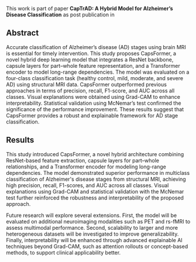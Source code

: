 This work is part of paper **CapTrAD: A Hybrid Model for Alzheimer’s Disease Classification** as post publication in 

## Abstract

Accurate classification of Alzheimer’s disease (AD) stages using brain MRI is essential for timely intervention. This study proposes CapsFormer, a novel hybrid deep learning model that integrates a ResNet backbone, capsule layers for part–whole feature representation, and a Transformer encoder to model long-range dependencies. The model was evaluated on a four-class classification task (healthy control, mild, moderate, and severe AD) using structural MRI data. CapsFormer outperformed previous approaches in terms of precision, recall, F1-score, and AUC across all classes. Visual explanations were obtained using Grad-CAM to enhance interpretability. Statistical validation using McNemar’s test confirmed the significance of the performance improvement. These results suggest that CapsFormer provides a robust and explainable framework for AD stage classification.

## Results

This study introduced CapsFormer, a novel hybrid architecture combining ResNet-based feature extraction, capsule layers for part–whole relationships, and a Transformer encoder for modeling long-range dependencies. The model demonstrated superior performance in multiclass classification of Alzheimer's disease stages from structural MRI, achieving high precision, recall, F1-scores, and AUC across all classes. Visual explanations using Grad-CAM and statistical validation with the McNemar test further reinforced the robustness and interpretability of the proposed approach.

Future research will explore several extensions. First, the model will be evaluated on additional neuroimaging modalities such as PET and rs-fMRI to assess multimodal performance. Second, scalability to larger and more heterogeneous datasets will be investigated to improve generalizability. Finally, interpretability will be enhanced through advanced explainable AI techniques beyond Grad-CAM, such as attention rollouts or concept-based methods, to support clinical applicability better.

